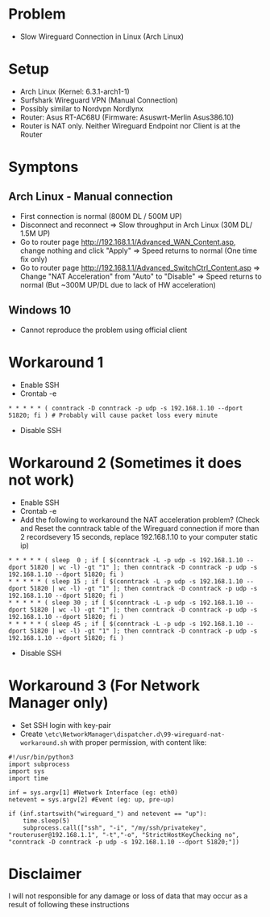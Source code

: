 # Problem
- Slow Wireguard Connection in Linux (Arch Linux)

# Setup
- Arch Linux (Kernel: 6.3.1-arch1-1)
- Surfshark Wireguard VPN (Manual Connection)
- Possibly similar to Nordvpn Nordlynx
- Router: Asus RT-AC68U (Firmware: Asuswrt-Merlin Asus386.10)
- Router is NAT only. Neither Wireguard Endpoint nor Client is at the Router

# Symptons
## Arch Linux - Manual connection
- First connection is normal (800M DL / 500M UP)
- Disconnect and reconnect => Slow throughput in Arch Linux (30M DL/ 1.5M UP)
- Go to router page http://192.168.1.1/Advanced_WAN_Content.asp, change nothing and click "Apply" => Speed returns to normal (One time fix only)
- Go to router page http://192.168.1.1/Advanced_SwitchCtrl_Content.asp => Change "NAT Acceleration" from "Auto" to "Disable" => Speed returns to normal (But ~300M UP/DL due to lack of HW acceleration)

## Windows 10
- Cannot reproduce the problem using official client

# Workaround 1
- Enable SSH
- Crontab -e
```
* * * * * ( conntrack -D conntrack -p udp -s 192.168.1.10 --dport 51820; fi ) # Probably will cause packet loss every minute
```
- Disable SSH

# Workaround 2 (Sometimes it does not work) 
- Enable SSH
- Crontab -e
- Add the following to workaround the NAT acceleration problem? (Check and Reset the conntrack table of the Wireguard connection if more than 2 recordsevery 15 seconds, replace 192.168.1.10 to your computer static ip)
```
* * * * * ( sleep  0 ; if [ $(conntrack -L -p udp -s 192.168.1.10 --dport 51820 | wc -l) -gt "1" ]; then conntrack -D conntrack -p udp -s 192.168.1.10 --dport 51820; fi )
* * * * * ( sleep 15 ; if [ $(conntrack -L -p udp -s 192.168.1.10 --dport 51820 | wc -l) -gt "1" ]; then conntrack -D conntrack -p udp -s 192.168.1.10 --dport 51820; fi )
* * * * * ( sleep 30 ; if [ $(conntrack -L -p udp -s 192.168.1.10 --dport 51820 | wc -l) -gt "1" ]; then conntrack -D conntrack -p udp -s 192.168.1.10 --dport 51820; fi )
* * * * * ( sleep 45 ; if [ $(conntrack -L -p udp -s 192.168.1.10 --dport 51820 | wc -l) -gt "1" ]; then conntrack -D conntrack -p udp -s 192.168.1.10 --dport 51820; fi )
```
- Disable SSH

# Workaround 3 (For Network Manager only)
- Set SSH login with key-pair
- Create `\etc\NetworkManager\dispatcher.d\99-wireguard-nat-workaround.sh` with proper permission, with content like:
```
#!/usr/bin/python3
import subprocess
import sys
import time

inf = sys.argv[1] #Network Interface (eg: eth0)
netevent = sys.argv[2] #Event (eg: up, pre-up)

if (inf.startswith("wireguard_") and netevent == "up"):
    time.sleep(5)
    subprocess.call(["ssh", "-i", "/my/ssh/privatekey", "routeruser@192.168.1.1", "-t","-o", "StrictHostKeyChecking no", "conntrack -D conntrack -p udp -s 192.168.1.10 --dport 51820;"])
```

# Disclaimer
I will not responsible for any damage or loss of data that may occur as a result of following these instructions
